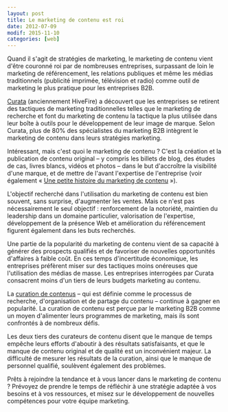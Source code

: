 ```yaml
---
layout: post
title: Le marketing de contenu est roi
date: 2012-07-09
modif: 2015-11-10
categories: [web]
---
```


Quand il s'agit de stratégies de marketing, le marketing de contenu vient d'être couronné roi par de nombreuses entreprises, surpassant de loin le marketing de référencement, les relations publiques et même les médias traditionnels (publicité imprimée, télévision et radio) comme outil de marketing le plus pratique pour les entreprises B2B.

[Curata](http://www.curata.com/) (anciennement HiveFire) a découvert que les entreprises se retirent des tactiques de marketing traditionnelles telles que le marketing de recherche et font du marketing de contenu la tactique la plus utilisée dans leur boîte à outils pour le développement de leur image de marque. Selon Curata, plus de 80% des spécialistes du marketing B2B intègrent le marketing de contenu dans leurs stratégies marketing.

Intéressant, mais c'est quoi le marketing de contenu ? C'est la création et la publication de contenu original – y compris les billets de blog, des études de cas, livres blancs, vidéos et photos – dans le but d'accroître la visibilité d'une marque, et de mettre de l'avant l'expertise de l'entreprise (voir également « [Une petite histoire du marketing de contenu](une-petite-histoire-du-marketing-de-contenu.html) »).

L'objectif recherché dans l'utilisation du marketing de contenu est bien souvent, sans surprise, d'augmenter les ventes. Mais ce n'est pas nécessairement le seul objectif : renforcement de la notoriété, maintien du leadership dans un domaine particulier, valorisation de l'expertise, développement de la présence Web et amélioration du référencement figurent également dans les buts recherchés.

Une partie de la popularité du marketing de contenu vient de sa capacité à générer des prospects qualifiés et de favoriser de nouvelles opportunités d'affaires à faible coût. En ces temps d'incertitude économique, les entreprises préfèrent miser sur des tactiques moins onéreuses que l'utilisation des médias de masse. Les entreprises interrogées par Curata consacrent moins d'un tiers de leurs budgets marketing au contenu.

La [curation de contenus](la-curation-de-contenus-devient-de-plus-en-plus-populaire-en-marketing.html "La curation de contenus devient de plus en plus populaire en marketing") – qui est définie comme le processus de recherche, d'organisation et de partage du contenu – continue à gagner en popularité. La curation de contenu est perçue par le marketing B2B comme un moyen d'alimenter leurs programmes de marketing, mais ils sont confrontés à de nombreux défis.

Les deux tiers des curateurs de contenu disent que le manque de temps empêche leurs efforts d'aboutir à des résultats satisfaisants, et que le manque de contenu original et de qualité est un inconvénient majeur. La difficulté de mesurer les résultats de la curation, ainsi que le manque de personnel qualifié, soulèvent également des problèmes.

Prêts à rejoindre la tendance et à vous lancer dans le marketing de contenu ? Prévoyez de prendre le temps de réfléchir à une stratégie adaptée à vos besoins et à vos ressources, et misez sur le développement de nouvelles compétences pour votre équipe marketing.
